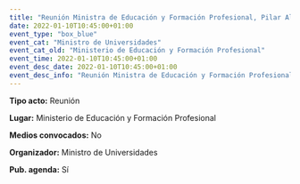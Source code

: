 ---
title: "Reunión Ministra de Educación y Formación Profesional, Pilar Alegría"
date: 2022-01-10T10:45:00+01:00
event_type: "box_blue" 
event_cat: "Ministro de Universidades"
event_cat_old: "Ministerio de Educación y Formación Profesional"
event_time: 2022-01-10T10:45:00+01:00
event_desc_date: 2022-01-10T10:45:00+01:00
event_desc_info: "Reunión Ministra de Educación y Formación Profesional, Pilar Alegría"
---<p class="card-light list_schedule_description"><b>Tipo acto:</b> Reunión
</p><p class="card-light list_schedule_description"><b>Lugar:</b> Ministerio de Educación y Formación Profesional
</p><p class="card-light list_schedule_description"><b>Medios convocados:</b> No
</p><p class="card-light list_schedule_description"><b>Organizador:</b> Ministro de Universidades </p><p class="card-light list_schedule_description"><b>Pub. agenda:</b> Sí
</p>